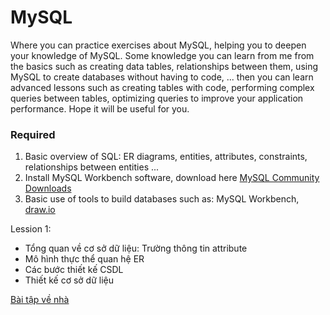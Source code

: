 # MySQL

Where you can practice exercises about MySQL, helping you to deepen your knowledge of MySQL. Some knowledge you can learn from me from the basics such as creating data tables, relationships between them, using MySQL to create databases without having to code, ... then you can learn advanced lessons such as creating tables with code, performing complex queries between tables, optimizing queries to improve your application performance. Hope it will be useful for you.

### Required

1. Basic overview of SQL: ER diagrams, entities, attributes, constraints, relationships between entities ...
2. Install MySQL Workbench software, download here [MySQL Community Downloads](https://dev.mysql.com/downloads/installer/)
3. Basic use of tools to build databases such as: MySQL Workbench, [draw.io](https://app.diagrams.net/)


Lession 1: 

- Tổng quan về cơ sở dữ liệu: Trường thông tin attribute
- Mô hình thực thể quan hệ ER
- Các bước thiết kế CSDL
- Thiết kế cơ sở dữ liệu

[Bài tập về nhà ](https://github.com/anhhducnguyen/MySQL/issues/44)
